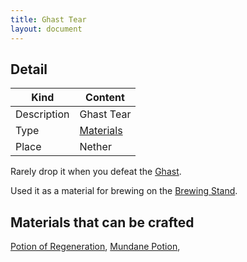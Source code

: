 ```yaml
---
title: Ghast Tear
layout: document
---
```

## Detail

|Kind|Content|
|---|---|
|Description|Ghast Tear|
|Type|[Materials](Materials)|
|Place|Nether|

Rarely drop it when you defeat the [Ghast](Ghast).

Used it as a material for brewing on the [Brewing Stand](Brewing_Stand).

## Materials that can be crafted

[Potion of Regeneration](Potion_of_Regeneration),
[Mundane Potion](Mundane_Potion),
